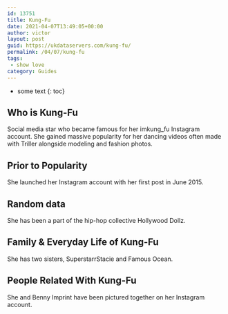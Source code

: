 ```yaml
---
id: 13751
title: Kung-Fu
date: 2021-04-07T13:49:05+00:00
author: victor
layout: post
guid: https://ukdataservers.com/kung-fu/
permalink: /04/07/kung-fu
tags:
 - show love
category: Guides
---
```


* some text
{: toc}


## Who is Kung-Fu



Social media star who became famous for her imkung_fu Instagram account. She gained massive popularity for her dancing videos often made with Triller alongside modeling and fashion photos. 

                
                
                
## Prior to Popularity



She launched her Instagram account with her first post in June 2015. 

                
                
                
## Random data



She has been a part of the hip-hop collective Hollywood Dollz. 

                
                
                
## Family & Everyday Life of Kung-Fu



She has two sisters, SuperstarrStacie and Famous Ocean.

                
                
                
## People Related With Kung-Fu



She and Benny Imprint have been pictured together on her Instagram account. 

                
              
            
          
          
          